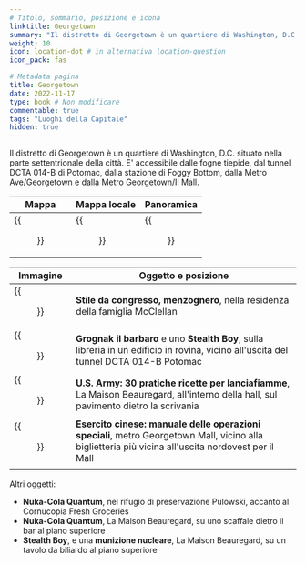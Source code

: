 ```yaml
---
# Titolo, sommario, posizione e icona
linktitle: Georgetown
summary: "Il distretto di Georgetown è un quartiere di Washington, D.C. situato nella parte settentrionale della città. E' accessibile dalle fogne tiepide, dal tunnel DCTA 014-B di Potomac, dalla stazione di Foggy Bottom, dalla Metro Ave/Georgetown e dalla Metro Georgetown/Il Mall."
weight: 10
icon: location-dot # in alternativa location-question
icon_pack: fas

# Metadata pagina
title: Georgetown
date: 2022-11-17
type: book # Non modificare
commentable: true
tags: "Luoghi della Capitale"
hidden: true
---
```





Il distretto di Georgetown è un quartiere di Washington, D.C. situato nella parte settentrionale della città. E' accessibile dalle fogne tiepide, dal tunnel DCTA 014-B di Potomac, dalla stazione di Foggy Bottom, dalla Metro Ave/Georgetown e dalla Metro Georgetown/Il Mall.


| Mappa | Mappa locale | Panoramica |
| ----- | ------------ | ---------- |
| {{<figure src="Georgetown_loc.webp">}}  | {{<figure src="Georgetown_map.webp">}}  |  {{<figure src="Georgetown.webp">}} |

| Immagine | Oggetto e posizione |
| -------- | ------------------- |
|  {{<figure src="FO3LCS_McClellan.webp">}} |  **Stile da congresso, menzognero**, nella residenza della famiglia McClellan |
| {{<figure src="Georgetown_Supplies.webp">}}  |  **Grognak il barbaro** e uno **Stealth Boy**, sulla libreria in un edificio in rovina, vicino all'uscita del tunnel DCTA 014-B Potomac |
| {{<figure src="USA_30_HFR_La_Maison_Beauregard.webp">}}  | **U.S. Army: 30 pratiche ricette per lanciafiamme**, La Maison Beauregard, all'interno della hall, sul pavimento dietro la scrivania  |
|  {{<figure src="FO3_CA_SOTM_The_Mall_Metro.webp">}} | **Esercito cinese: manuale delle operazioni speciali**, metro Georgetown Mall, vicino alla biglietteria più vicina all'uscita nordovest per il Mall  |
|   |   |

Altri oggetti:
- **Nuka-Cola Quantum**, nel rifugio di preservazione Pulowski, accanto al Cornucopia Fresh Groceries
- **Nuka-Cola Quantum**, La Maison Beauregard, su uno scaffale dietro il bar al piano superiore
- **Stealth Boy**, e una **munizione nucleare**, La Maison Beauregard, su un tavolo da biliardo al piano superiore